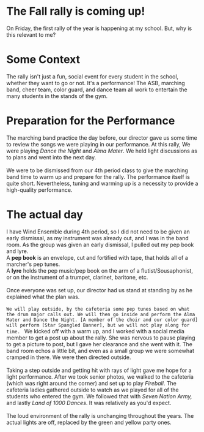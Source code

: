 # The Fall rally is coming up!
On Friday, the first rally of the year is happening at my school. But, why is this relevant to me?

# Some Context
The rally isn't just a fun, social event for every student in the school, whether they want to go or not. It's a performance! The ASB, marching band, cheer team, color guard, and dance team all work to entertain the many students in the stands of the gym. 

# Preparation for the Performance
The marching band practice the day before, our director gave us some time to review the songs we were playing in our performance. At this rally, We were playing *Dance the Night* and *Alma Mater*. We held light discussions as to plans and went into the next day. 
<br><br>
We were to be dismissed from our 4th period class to give the marching band time to warm up and prepare for the rally. The performance itself is quite short. Nevertheless, tuning and warming up is a necessity to provide a high-quality performance. 

# The actual day
I have Wind Ensemble during 4th period, so I did not need to be given an early dismissal, as my instrument was already out, and I was in the band room. As the group was given an early dismissal, I pulled out my pep book and lyre. 
<br> A **pep book** is an envelope, cut and fortified with tape, that holds all of a marcher's pep tunes. 
<br> A **lyre** holds the pep music/pep book on the arm of a flutist/Sousaphonist, or on the instrument of a trumpet, clarinet, baritone, etc. 
<br><br>
Once everyone was set up, our director had us stand at standing by as he explained what the plan was.<br><br>
``
We will play outside, by the cafeteria some pep tunes based on what the drum major calls out. We will then go inside and perform the Alma Mater and Dance the Night. [A member of the choir and our color guard] will perform [Star Spangled Banner], but we will not play along for time. 
``
We kicked off with a warm up, and I worked with a social media member to get a post up about the rally. She was nervous to pause playing to get a picture to post, but I gave her clearance and she went with it. The band room echos a little bit, and even as a small group we were somewhat cramped in there. We were then directed outside. 
<br><br>
Taking a step outside and getting hit with rays of light gave me hope for a light performance. After we took senior photos, we walked to the cafeteria (which was right around the corner) and set up to play *Fireball*. The cafeteria ladies gathered outside to watch as we played for all of the students who entered the gym. We followed that with *Seven Nation Army,* and lastly *Land of 1000 Dances*. It was relatively as you'd expect. 
<br><br>
The loud environment of the rally is unchanging throughout the years. The actual lights are off, replaced by the green and yellow party ones. 
